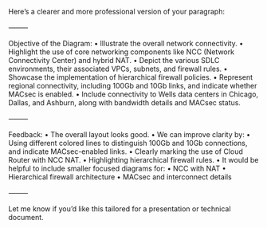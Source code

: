 Here’s a clearer and more professional version of your paragraph:

⸻

Objective of the Diagram:
	•	Illustrate the overall network connectivity.
	•	Highlight the use of core networking components like NCC (Network Connectivity Center) and hybrid NAT.
	•	Depict the various SDLC environments, their associated VPCs, subnets, and firewall rules.
	•	Showcase the implementation of hierarchical firewall policies.
	•	Represent regional connectivity, including 100Gb and 10Gb links, and indicate whether MACsec is enabled.
	•	Include connectivity to Wells data centers in Chicago, Dallas, and Ashburn, along with bandwidth details and MACsec status.

⸻

Feedback:
	•	The overall layout looks good.
	•	We can improve clarity by:
	•	Using different colored lines to distinguish 100Gb and 10Gb connections, and indicate MACsec-enabled links.
	•	Clearly marking the use of Cloud Router with NCC NAT.
	•	Highlighting hierarchical firewall rules.
	•	It would be helpful to include smaller focused diagrams for:
	•	NCC with NAT
	•	Hierarchical firewall architecture
	•	MACsec and interconnect details

⸻

Let me know if you’d like this tailored for a presentation or technical document.

